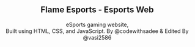 <div align="center">
  
  <br />

  <h2 align="center">Flame Esports - Esports Web</h2>

  eSports gaming website, <br />Built using HTML, CSS, and JavaScript. By @codewithsadee & Edited By @vasi2586

 

